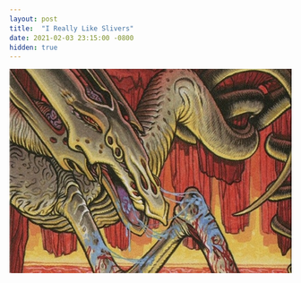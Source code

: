 ```yaml
---
layout: post
title:  "I Really Like Slivers"
date: 2021-02-03 23:15:00 -0800
hidden: true
---
```


![clot sliver](/assets/images/clot-sliver.jpg)
